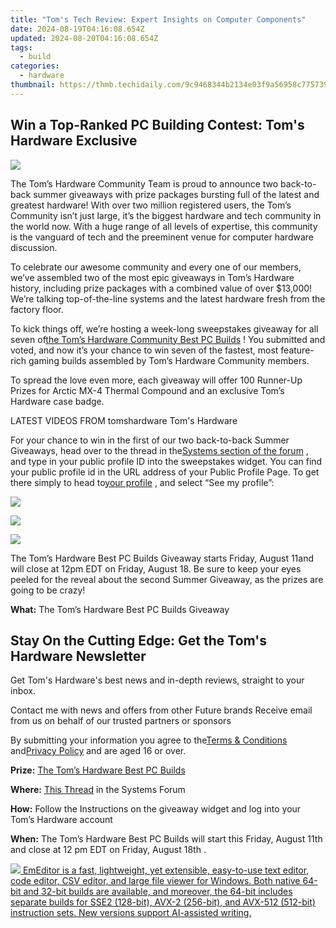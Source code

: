 ```yaml
---
title: "Tom's Tech Review: Expert Insights on Computer Components"
date: 2024-08-19T04:16:08.654Z
updated: 2024-08-20T04:16:08.654Z
tags:
  - build
categories:
  - hardware
thumbnail: https://thmb.techidaily.com/9c9468344b2134e03f9a56958c7757399982c5d29eede76c4f6e8b74b7163ad3.jpg
---
```


## Win a Top-Ranked PC Building Contest: Tom's Hardware Exclusive

![](https://cdn.mos.cms.futurecdn.net/2LkoLyxJEykn4ohbtaWZXK-320-80.jpg)

 The Tom’s Hardware Community Team is proud to announce two back-to-back summer giveaways with prize packages bursting full of the latest and greatest hardware! With over two million registered users, the Tom’s Community isn’t just large, it’s the biggest hardware and tech community in the world now. With a huge range of all levels of expertise, this community is the vanguard of tech and the preeminent venue for computer hardware discussion.

 To celebrate our awesome community and every one of our members, we’ve assembled two of the most epic giveaways in Tom’s Hardware history, including prize packages with a combined value of over $13,000! We’re talking top-of-the-line systems and the latest hardware fresh from the factory floor.

 To kick things off, we’re hosting a week-long sweepstakes giveaway for all seven of[the Tom’s Hardware Community Best PC Builds](https://tools.techidaily.com) ! You submitted and voted, and now it’s your chance to win seven of the fastest, most feature-rich gaming builds assembled by Tom’s Hardware Community members.

 To spread the love even more, each giveaway will offer 100 Runner-Up Prizes for Arctic MX-4 Thermal Compound and an exclusive Tom’s Hardware case badge.

 LATEST VIDEOS FROM tomshardware Tom's Hardware

 For your chance to win in the first of our two back-to-back Summer Giveaways, head over to the thread in the[Systems section of the forum](https://forums.tomshardware.com/threads/the-toms-hardware-best-pc-builds-giveaway.3101294/) , and type in your public profile ID into the sweepstakes widget. You can find your public profile id in the URL address of your Public Profile Page. To get there simply to head to[your profile](https://forums.tomshardware.com/account/account-details) , and select “See my profile”:

![](https://cdn.mos.cms.futurecdn.net/yihofD9io8DcCYF58PWSUG-320-80.png)

![](https://cdn.mos.cms.futurecdn.net/SczWStAC2ZSCMcj5ukvteY-320-80.png)

![](https://cdn.mos.cms.futurecdn.net/sv5D8pjDnYZSGjNZwQyA59-320-80.png)

 The Tom’s Hardware Best PC Builds Giveaway starts Friday, August 11and will close at 12pm EDT on Friday, August 18\. Be sure to keep your eyes peeled for the reveal about the second Summer Giveaway, as the prizes are going to be crazy!

**What:** The Tom’s Hardware Best PC Builds Giveaway

## Stay On the Cutting Edge: Get the Tom's Hardware Newsletter

 Get Tom's Hardware's best news and in-depth reviews, straight to your inbox.

 Contact me with news and offers from other Future brands  Receive email from us on behalf of our trusted partners or sponsors

 By submitting your information you agree to the[Terms & Conditions](https://futureplc.com/terms-conditions/) and[Privacy Policy](https://futureplc.com/privacy-policy/) and are aged 16 or over.

**Prize:** [The Tom’s Hardware Best PC Builds](https://tools.techidaily.com)

**Where:** [This Thread](https://forums.tomshardware.com/threads/the-toms-hardware-best-pc-builds-giveaway.3101294/) in the Systems Forum

**How:** Follow the Instructions on the giveaway widget and log into your Tom’s Hardware account

**When:** The Tom’s Hardware Best PC Builds will start this Friday, August 11th and close at 12 pm EDT on Friday, August 18th .

<ins class="adsbygoogle"
     style="display:block"
     data-ad-format="autorelaxed"
     data-ad-client="ca-pub-7571918770474297"
     data-ad-slot="1223367746"></ins>



<ins class="adsbygoogle"
     style="display:block"
     data-ad-client="ca-pub-7571918770474297"
     data-ad-slot="8358498916"
     data-ad-format="auto"
     data-full-width-responsive="true"></ins>



<!-- affiliate ads begin -->
<a href="https://shop.emeditor.com/order/checkout.php?PRODS=4610657&QTY=1&AFFILIATE=108875&CART=1"><img src="https://www.emeditor.com/wp-content/uploads/2024/06/emeditor_chat_ai.png" border="0">
EmEditor is a fast, lightweight, yet extensible, easy-to-use text editor, code editor, CSV editor, and large file viewer for Windows. Both native 64-bit and 32-bit builds are available, and moreover, the 64-bit includes separate builds for SSE2 (128-bit), AVX-2 (256-bit), and AVX-512 (512-bit) instruction sets. New versions support AI-assisted writing.</a>
<!-- affiliate ads end -->